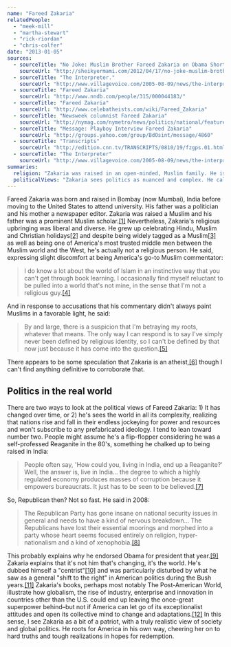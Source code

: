 ```yaml
---
name: "Fareed Zakaria"
relatedPeople:
  - "meek-mill"
  - "martha-stewart"
  - "rick-riordan"
  - "chris-colfer"
date: "2013-01-05"
sources:
  - sourceTitle: "No Joke: Muslim Brother Fareed Zakaria on Obama Short List For Secretary of State?"
    sourceUrl: "http://sheikyermami.com/2012/04/17/no-joke-muslim-brother-fareed-zakaria-on-obama-short-list-for-secretary-of-state/"
  - sourceTitle: "The Interpreter."
    sourceUrl: "http://www.villagevoice.com/2005-08-09/news/the-interpreter/"
  - sourceTitle: "Fareed Zakaria"
    sourceUrl: "http://www.nndb.com/people/315/000044183/"
  - sourceTitle: "Fareed Zakaria"
    sourceUrl: "http://www.celebatheists.com/wiki/Fareed_Zakaria"
  - sourceTitle: "Newsweek columnist Fareed Zakaria"
    sourceUrl: "http://nymag.com/nymetro/news/politics/national/features/n_8621/"
  - sourceTitle: "Message: Playboy Interview Fareed Zakaria"
    sourceUrl: "http://groups.yahoo.com/group/BdOsint/message/4860"
  - sourceTitle: "Transcripts"
    sourceUrl: "http://edition.cnn.tv/TRANSCRIPTS/0810/19/fzgps.01.html"
  - sourceTitle: "The Interpreter"
    sourceUrl: "http://www.villagevoice.com/2005-08-09/news/the-interpreter/2/"
summaries:
  religion: "Zakaria was raised in an open-minded, Muslim family. He is not religious today."
  politicalViews: "Zakaria sees politics as nuanced and complex. He calls himself a \"centrist,\" but seems a bit left--at least in today's political climate."
---
```


Fareed Zakaria was born and raised in Bombay (now Mumbai), India before moving to the United States to attend university. His father was a politician and his mother a newspaper editor. Zakaria was raised a Muslim and his father was a prominent Muslim scholar.<a class="source-citation" href="#http%3A%2F%2Fsheikyermami.com%2F2012%2F04%2F17%2Fno-joke-muslim-brother-fareed-zakaria-on-obama-short-list-for-secretary-of-state%2F" title="No Joke: Muslim Brother Fareed Zakaria on Obama Short List For Secretary of State?">[1]</a> Nevertheless, Zakaria's religious upbringing was liberal and diverse. He grew up celebrating Hindu, Muslim and Christian holidays<a class="source-citation" href="#http%3A%2F%2Fwww.villagevoice.com%2F2005-08-09%2Fnews%2Fthe-interpreter%2F" title="The Interpreter.">[2]</a> and despite being widely tagged as a Muslim<a class="source-citation" href="#http%3A%2F%2Fwww.nndb.com%2Fpeople%2F315%2F000044183%2F" title="Fareed Zakaria">[3]</a> as well as being one of America's most trusted middle men between the Muslim world and the West, he's actually not a religious person. He said, expressing slight discomfort at being America's go-to Muslim commentator:

>I do know a lot about the world of Islam in an instinctive way that you can't get through book learning. I occasionally find myself reluctant to be pulled into a world that's not mine, in the sense that I'm not a religious guy.<a class="source-citation" href="#http%3A%2F%2Fwww.villagevoice.com%2F2005-08-09%2Fnews%2Fthe-interpreter%2F" title="The Interpreter.">[4]</a>

And in response to accusations that his commentary didn't always paint Muslims in a favorable light, he said:

>By and large, there is a suspicion that I'm betraying my roots, whatever that means. The only way I can respond is to say I've simply never been defined by religious identity, so I can't be defined by that now just because it has come into the question.<a class="source-citation" href="#http%3A%2F%2Fwww.celebatheists.com%2Fwiki%2FFareed_Zakaria" title="Fareed Zakaria">[5]</a>

There appears to be some speculation that Zakaria is an atheist,<a class="source-citation" href="#http%3A%2F%2Fwww.celebatheists.com%2Fwiki%2FFareed_Zakaria" title="Fareed Zakaria">[6]</a> though I can't find anything definitive to corroborate that.


## Politics in the real world

There are two ways to look at the political views of Fareed Zakaria: 1) It has changed over time, or 2) he's sees the world in all its complexity, realizing that nations rise and fall in their endless jockeying for power and resources and won't subscribe to any prefabricated ideology. I tend to lean toward number two. People might assume he's a flip-flopper considering he was a self-professed Reaganite in the 80's, something he chalked up to being raised in India:

>People often say, 'How could you, living in India, end up a Reaganite?' Well, the answer is, live in India… the degree to which a highly regulated economy produces masses of corruption because it empowers bureaucrats. It just has to be seen to be believed.<a class="source-citation" href="#http%3A%2F%2Fnymag.com%2Fnymetro%2Fnews%2Fpolitics%2Fnational%2Ffeatures%2Fn_8621%2F" title="Newsweek columnist Fareed Zakaria">[7]</a>

So, Republican then? Not so fast. He said in 2008:

>The Republican Party has gone insane on national security issues in general and needs to have a kind of nervous breakdown… The Republicans have lost their essential moorings and morphed into a party whose heart seems focused entirely on religion, hyper-nationalism and a kind of xenophobia.<a class="source-citation" href="#http%3A%2F%2Fgroups.yahoo.com%2Fgroup%2FBdOsint%2Fmessage%2F4860" title="Message: Playboy Interview Fareed Zakaria">[8]</a>

This probably explains why he endorsed Obama for president that year.<a class="source-citation" href="#http%3A%2F%2Fedition.cnn.tv%2FTRANSCRIPTS%2F0810%2F19%2Ffzgps.01.html" title="Transcripts">[9]</a> Zakaria explains that it's not him that's changing, it's the world. He's dubbed himself a "centrist"<a class="source-citation" href="#http%3A%2F%2Fwww.villagevoice.com%2F2005-08-09%2Fnews%2Fthe-interpreter%2F2%2F" title="The Interpreter">[10]</a> and was particularly disturbed by what he saw as a general "shift to the right" in American politics during the Bush years.<a class="source-citation" href="#http%3A%2F%2Fwww.villagevoice.com%2F2005-08-09%2Fnews%2Fthe-interpreter%2F2%2F" title="The Interpreter">[11]</a> Zakaria's books, perhaps most notably The Post-American World, illustrate how globalism, the rise of industry, enterprise and innovation in countries other than the U.S. could end up leaving the once-great superpower behind–but not if America can let go of its exceptionalist attitudes and open its collective mind to change and adaptations.<a class="source-citation" href="#http%3A%2F%2Fgroups.yahoo.com%2Fgroup%2FBdOsint%2Fmessage%2F4860" title="Message: Playboy Interview Fareed Zakaria">[12]</a> In this sense, I see Zakaria as a bit of a patriot, with a truly realistic view of society and global politics. He roots for America in his own way, cheering her on to hard truths and tough realizations in hopes for redemption.